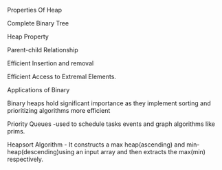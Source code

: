 Properties Of Heap

Complete Binary Tree

Heap Property

Parent-child Relationship

Efficient Insertion and removal

Efficient Access to Extremal Elements.


Applications of Binary 

Binary heaps hold significant importance as they implement sorting and prioritizing algorithms more efficient

Priority Queues -used to schedule tasks events and graph algorithms like prims.

Heapsort Algorithm - It constructs a max heap(ascending) and min-heap(descending)using an input array and then extracts the max(min) respectively. 

